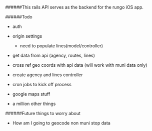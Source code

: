 ######This rails API serves as the backend for the rungo iOS app.

######Todo
- auth
- origin settings
  - need to populate lines(model/controller)
- get data from api (agency, routes, lines)
- cross ref geo coords with api data (will work with muni data only)
- create agency and lines controller

- cron jobs to kick off process
- google maps stuff
- a million other things


######Future things to worry about
- How am I going to geocode non muni stop data


